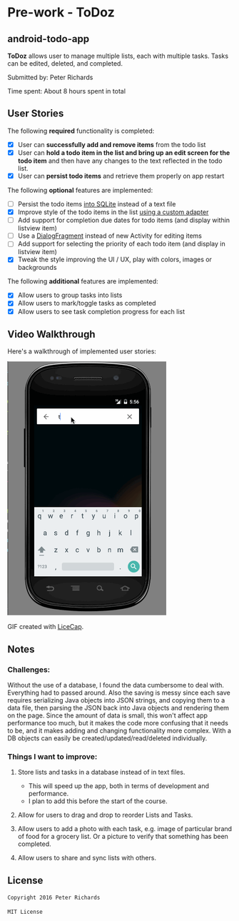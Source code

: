 # Pre-work - ToDoz
## android-todo-app

**ToDoz** allows user to manage multiple lists, each with multiple tasks. Tasks can be edited, deleted, and completed.

Submitted by: Peter Richards

Time spent: About 8 hours spent in total

## User Stories

The following **required** functionality is completed:

* [X] User can **successfully add and remove items** from the todo list
* [X] User can **hold a todo item in the list and bring up an edit screen for the todo item** and then have any changes to the text reflected in the todo list.
* [X] User can **persist todo items** and retrieve them properly on app restart

The following **optional** features are implemented:

* [ ] Persist the todo items [into SQLite](http://guides.codepath.com/android/Persisting-Data-to-the-Device#sqlite) instead of a text file
* [X] Improve style of the todo items in the list [using a custom adapter](http://guides.codepath.com/android/Using-an-ArrayAdapter-with-ListView)
* [ ] Add support for completion due dates for todo items (and display within listview item)
* [ ] Use a [DialogFragment](http://guides.codepath.com/android/Using-DialogFragment) instead of new Activity for editing items
* [ ] Add support for selecting the priority of each todo item (and display in listview item)
* [X] Tweak the style improving the UI / UX, play with colors, images or backgrounds

The following **additional** features are implemented:

* [X] Allow users to group tasks into lists
* [X] Allow users to mark/toggle tasks as completed
* [X] Allow users to see task completion progress for each list

## Video Walkthrough 

Here's a walkthrough of implemented user stories:

![Video Walkthrough](todo-demo.gif)

GIF created with [LiceCap](http://www.cockos.com/licecap/).

## Notes

### Challenges:

Without the use of a database, I found the data cumbersome to deal with. Everything had to passed around. Also the saving is messy since each save requires serializing Java objects into JSON strings, and copying them to a data file, then parsing the JSON back into Java objects and rendering them on the page. Since the amount of data is small, this won't affect app performance too much, but it makes the code more confusing that it needs to be, and it makes adding and changing functionality more complex. With a DB objects can easily be created/updated/read/deleted individually.

### Things I want to improve:

1. Store lists and tasks in a database instead of in text files.
    - This will speed up the app, both in terms of development and performance.
    * I plan to add this before the start of the course.

2. Allow for users to drag and drop to reorder Lists and Tasks.
3. Allow users to add a photo with each task, e.g. image of particular brand of food for a grocery list. Or a picture to verify that something has been completed.
4. Allow users to share and sync lists with others.

## License

    Copyright 2016 Peter Richards

    MIT License